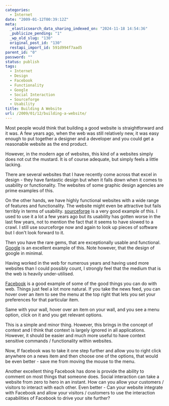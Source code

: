 ```yaml
---
categories:
  - Internet
date: "2009-01-12T00:39:12Z"
meta:
  _elasticsearch_data_sharing_indexed_on: "2024-11-18 14:54:36"
  _publicize_pending: "1"
  _wp_old_slug: "130"
  original_post_id: "130"
  restapi_import_id: 591d994f7aad5
parent_id: "0"
password: ""
status: publish
tags:
  - Internet
  - Design
  - Facebook
  - Functionality
  - Google
  - Social Interaction
  - Sourceforge
  - Usability
title: Building A Website
url: /2009/01/12/building-a-website/
---
```


Most people would think that building a good website is straightforward and it
was. A few years ago, when the web was still relatively new, it was easy enough
to put together a designer and a developer and you could get a reasonable
website as the end product.

However, in the modern age of websites, this kind of a websites simply does not
cut the mustard. It is of course adequate, but simply feels a little lacking.

There are several websites that I have recently come across that excel in
design - they have fantastic design but when it falls down when it comes to
usability or functionality. The websites of some graphic design agencies are
prime examples of this.

On the other hands, we have highly functional websites with a wide range of
features and functionality. The website might even be attractive but fails
terribly in terms of usability. [sourceforge](http://www.sf.net "Sourceforge")
is a very good example of this. I used to use it a lot a few years ago but its
usability has gotten worse in the last few years, not to mention the fact that
it seems to have slowed to a crawl. I still use sourceforge now and again to
look up pieces of software but I don\'t look forward to it.

<!--more-->

Then you have the rare gems, that are exceptionally usable and functional.
[Google](http://www.google.co.uk "Google") is an excellent example of this. Note
however, that the design of google in minimal.

Having worked in the web for numerous years and having used more websites than I
could possibly count, I strongly feel that the medium that is the web is heavily
under-utilised.

[Facebook](http://www.facebook.com "Facebook") is a good example of some of the
good things you can do with web. Things just feel a lot more natural. If you
take the news feed, you can hover over an item to see the menu at the top right
that lets you set your preferences for that particular item.

Same with your wall, hover over an item on your wall, and you see a menu option,
click on it and you get relevant options.

This is a simple and minor thing. However, this brings in the concept of context
and I think that context is largely ignored in all applications. However, it
should be easier and much more useful to have context sensitive commands /
functionality within websites.

Now, If facebook was to take it one step further and allow you to right click
anywhere on a news item and then choose one of the options, that would be even
better - save me from moving the mouse to the menu.

Another excellent thing Facebook has done is provide the ability to comment on
most things that someone does. Social interaction can take a website from zero
to hero in an instant. How can you allow your customers / visitors to interact
with each other. Even better - Can your website integrate with Facebook and
allow your visitors / customers to use the interaction capabilities of Facebook
to drive your site further?
